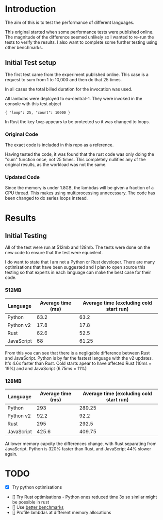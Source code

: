 # Introduction

The aim of this is to test the performance of different languages.

This original started when some performance tests were published online. The magnitude of the difference seemed unlikely so I wanted to re-run the tests to verify the results. I also want to complete some further testing using other benchmarks.

## Initial Test setup

The first test came from the experiment published online. This case is a request to sum from 1 to 10,000 and then do that 25 times.

In all cases the total billed duration for the invocation was used.

All lambdas were deployed to eu-central-1. They were invoked in the console with this test object

`{
  "loop": 25,
  "count": 10000
}`

In Rust the key `loop` appears to be protected so it was changed to loops.

### Original Code

The exact code is included in this repo as a reference.

Having tested the code, it was found that the rust code was only doing the "sum" function once, not 25 times. This completely nullifies any of the original results, as the workload was not the same.

### Updated Code

Since the memory is under 1.8GB, the lambdas will be given a fraction of a CPU thread. This makes using multiprocessing unnecessary. The code has been changed to do series loops instead.

# Results

## Initial Testing

All of the test were run at 512mb and 128mb. The tests were done on the new code to ensure that the test were equivilent.

I do want to state that I am not a Python or Rust developer. There are many optimisations that have been suggested and I plan to open source this testing so that experts in each language can make the best case for their code.

### 512MB

| Language   | Average time (ms) | Average time (excluding cold start run) |
| ---------- | ----------------- | --------------------------------------- |
| Python     | 63.2              | 63.2                                    |
| Python v2  | 17.8              | 17.8                                    |
| Rust       | 62.6              | 52.5                                    |
| JavaScript | 68                | 61.25                                   |

From this you can see that there is a negligable difference between Rust and JavaScript. Python is by far the fastest language with the v2 updates. It's 4.6x faster than Rust.
Cold starts apear to have affected Rust (10ms = 19%) and and JavaScript (6.75ms = 11%)

### 128MB

| Language   | Average time (ms) | Average time (excluding cold start run) |
| ---------- | ----------------- | --------------------------------------- |
| Python     | 293               | 289.25                                  |
| Python v2  | 92.2              | 92.2                                    |
| Rust       | 295               | 292.5                                   |
| JavaScript | 425.6             | 409.75                                  |

At lower memory capcity the differences change, with Rust separating from JavaScript. Python is 320% faster than Rust, and JavaScript 44% slower again.

# TODO

- [x] Try python optimisations
- [] Try Rust optimisations - Python ones reduced time 3x so similar might be possible in rust
- [] Use [better benchmarks](https://programming-language-benchmarks.vercel.app/python-vs-rust)
- [] Profile lambdas at different memory allocations
